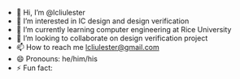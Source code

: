 - 👋 Hi, I’m @lcliulester
- 👀 I’m interested in IC design and design verification
- 🌱 I’m currently learning computer engineering at Rice University
- 💞️ I’m looking to collaborate on design verification project
- 📫 How to reach me lcliulester@gmail.com
- 😄 Pronouns: he/him/his
- ⚡ Fun fact: 

<!---
lcliulester/lcliulester is a ✨ special ✨ repository because its `README.md` (this file) appears on your GitHub profile.
You can click the Preview link to take a look at your changes.
--->
